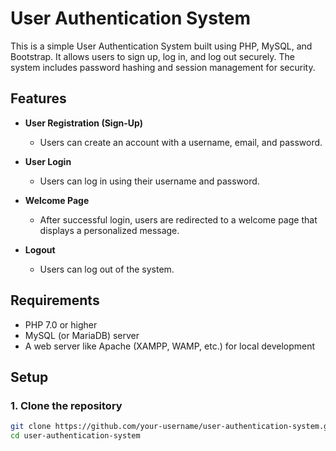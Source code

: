# User Authentication System

This is a simple User Authentication System built using PHP, MySQL, and Bootstrap. It allows users to sign up, log in, and log out securely. The system includes password hashing and session management for security.

## Features

- **User Registration (Sign-Up)**
  - Users can create an account with a username, email, and password.
  
- **User Login**
  - Users can log in using their username and password.
  
- **Welcome Page**
  - After successful login, users are redirected to a welcome page that displays a personalized message.

- **Logout**
  - Users can log out of the system.

## Requirements

- PHP 7.0 or higher
- MySQL (or MariaDB) server
- A web server like Apache (XAMPP, WAMP, etc.) for local development

## Setup

### 1. Clone the repository

```bash
git clone https://github.com/your-username/user-authentication-system.git
cd user-authentication-system
